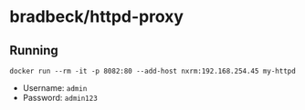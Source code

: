 # bradbeck/httpd-proxy

## Running
```
docker run --rm -it -p 8082:80 --add-host nxrm:192.168.254.45 my-httpd
```

* Username: `admin`
* Password: `admin123`
